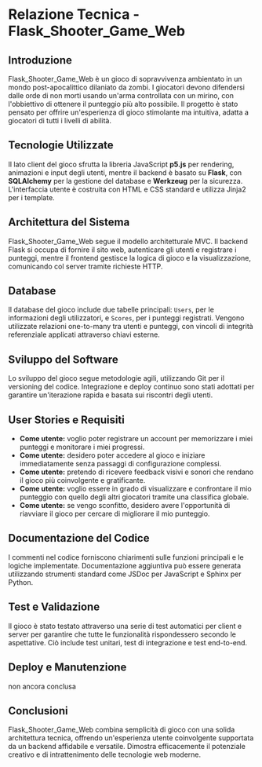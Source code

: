 # Relazione Tecnica - Flask_Shooter_Game_Web

## Introduzione
Flask_Shooter_Game_Web è un gioco di sopravvivenza ambientato in un mondo post-apocalittico dilaniato da zombi. I giocatori devono difendersi dalle orde di non morti usando un'arma controllata con un mirino, con l'obbiettivo di ottenere il punteggio più alto possibile. Il progetto è stato pensato per offrire un'esperienza di gioco stimolante ma intuitiva, adatta a giocatori di tutti i livelli di abilità.

## Tecnologie Utilizzate
Il lato client del gioco sfrutta la libreria JavaScript **p5.js** per rendering, animazioni e input degli utenti, mentre il backend è basato su **Flask**, con **SQLAlchemy** per la gestione del database e **Werkzeug** per la sicurezza. L'interfaccia utente è costruita con HTML e CSS standard e utilizza Jinja2 per i template.

## Architettura del Sistema
Flask_Shooter_Game_Web segue il modello architetturale MVC. Il backend Flask si occupa di fornire il sito web, autenticare gli utenti e registrare i punteggi, mentre il frontend gestisce la logica di gioco e la visualizzazione, comunicando col server tramite richieste HTTP.

## Database
Il database del gioco include due tabelle principali: `Users`, per le informazioni degli utilizzatori, e `Scores`, per i punteggi registrati. Vengono utilizzate relazioni one-to-many tra utenti e punteggi, con vincoli di integrità referenziale applicati attraverso chiavi esterne.

## Sviluppo del Software
Lo sviluppo del gioco segue metodologie agili, utilizzando Git per il versioning del codice. Integrazione e deploy continuo sono stati adottati per garantire un'iterazione rapida e basata sui riscontri degli utenti.

## User Stories e Requisiti
- **Come utente:** voglio poter registrare un account per memorizzare i miei punteggi e monitorare i miei progressi.
- **Come utente:** desidero poter accedere al gioco e iniziare immediatamente senza passaggi di configurazione complessi.
- **Come utente:** pretendo di ricevere feedback visivi e sonori che rendano il gioco più coinvolgente e gratificante.
- **Come utente:** voglio essere in grado di visualizzare e confrontare il mio punteggio con quello degli altri giocatori tramite una classifica globale.
- **Come utente:** se vengo sconfitto, desidero avere l'opportunità di riavviare il gioco per cercare di migliorare il mio punteggio.

## Documentazione del Codice
I commenti nel codice forniscono chiarimenti sulle funzioni principali e le logiche implementate. Documentazione aggiuntiva può essere generata utilizzando strumenti standard come JSDoc per JavaScript e Sphinx per Python.

## Test e Validazione
Il gioco è stato testato attraverso una serie di test automatici per client e server per garantire che tutte le funzionalità rispondessero secondo le aspettative. Ciò include test unitari, test di integrazione e test end-to-end.

## Deploy e Manutenzione
non ancora conclusa

## Conclusioni
Flask_Shooter_Game_Web combina semplicità di gioco con una solida architettura tecnica, offrendo un'esperienza utente coinvolgente supportata da un backend affidabile e versatile. Dimostra efficacemente il potenziale creativo e di intrattenimento delle tecnologie web moderne.